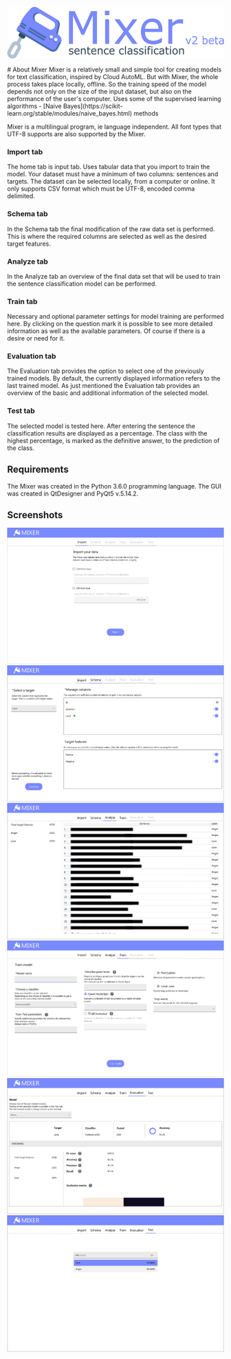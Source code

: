 <p align="center">
  <img height="120" src="https://raw.githubusercontent.com/user0706/Mixer-v2/master/Ignore/Logo_v2_beta.png">
</p>
# About Mixer
Mixer is a relatively small and simple tool for creating models for text classification, inspired by Cloud AutoML. But with Mixer, the whole process takes place locally, offline. So the training speed of the model depends not only on the size of the input dataset, but also on the performance of the user's computer. Uses some of the supervised learning algorithms - [Naive Bayes](https://scikit-learn.org/stable/modules/naive_bayes.html) methods

Mixer is a multilingual program, ie language independent. All font types that UTF-8 supports are also supported by the Mixer.
### Import tab
The home tab is input tab. Uses tabular data that you import to train the model. Your dataset must have a minimum of two columns: sentences and targets. The dataset can be selected locally, from a computer or online. It only supports CSV format which must be UTF-8, encoded comma delimited.
### Schema tab
In the Schema tab the final modification of the raw data set is performed. This is where the required columns are selected as well as the desired target features.
### Analyze tab
In the Analyze tab an overview of the final data set that will be used to train the sentence classification model can be performed. 
### Train tab
Necessary and optional parameter settings for model training are performed here. By clicking on the question mark it is possible to see more detailed information as well as the available parameters. Of course if there is a desire or need for it.
### Evaluation tab
The Evaluation tab provides the option to select one of the previously trained models. By default, the currently displayed information refers to the last trained model.
As just mentioned the Evaluation tab provides an overview of the basic and additional information of the selected model.
### Test tab
The selected model is tested here. After entering the sentence the classification results are displayed as a percentage. The class with the highest percentage, is marked as the definitive answer, to the prediction of the class. 

## Requirements
The Mixer was created in the Python 3.6.0 programming language. The GUI was created in QtDesigner and PyQt5 v.5.14.2.

## Screenshots
![](https://raw.githubusercontent.com/user0706/Mixer-v2/master/Ignore/Import.png)
![](https://raw.githubusercontent.com/user0706/Mixer-v2/master/Ignore/Schema.png)
![](https://raw.githubusercontent.com/user0706/Mixer-v2/master/Ignore/Analyze.png)
![](https://raw.githubusercontent.com/user0706/Mixer-v2/master/Ignore/Train.png)
![](https://raw.githubusercontent.com/user0706/Mixer-v2/master/Ignore/Evaluation.png)
![](https://raw.githubusercontent.com/user0706/Mixer-v2/master/Ignore/Test.png)
